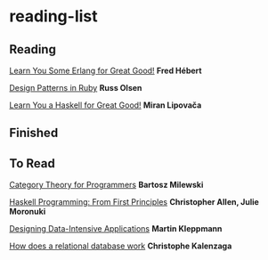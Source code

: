 # reading-list

## Reading

[Learn You Some Erlang for Great Good!](http://learnyousomeerlang.com/) **Fred Hébert**

[Design Patterns in Ruby](https://www.amazon.com/Design-Patterns-Ruby-Russ-Olsen/dp/0321490452) **Russ Olsen**

[Learn You a Haskell for Great Good!](http://learnyouahaskell.com/) **Miran Lipovača**

## Finished

## To Read

[Category Theory for Programmers](https://bartoszmilewski.com/2014/10/28/category-theory-for-programmers-the-preface/) **Bartosz Milewski**

[Haskell Programming: From First Principles](http://haskellbook.com/) **Christopher Allen, Julie Moronuki**

[Designing Data-Intensive Applications](http://dataintensive.net/) **Martin Kleppmann**

[How does a relational database work](http://coding-geek.com/how-databases-work/) **Christophe Kalenzaga**
